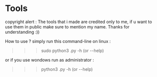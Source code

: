 # Tools
copyright alert : The tools that i made are credited only to me, if u want to use them in public make sure to mention my name. Thanks for understanding :))

How to use ? simply run this command-line on linux :
>>> sudo python3 <tool-name>.py -h (or --help)


or if you use wondows run as administrator : 
>>> python3 <tool-name>.py -h (or --help)